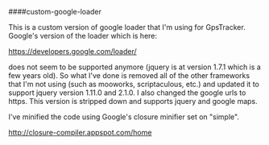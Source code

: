####custom-google-loader

This is a custom version of google loader that I'm using for GpsTracker. Google's version of the loader which is here:

https://developers.google.com/loader/

does not seem to be supported anymore (jquery is at version 1.7.1 which is a few years old). So what I've done is removed all of the other frameworks that I'm not using (such as mooworks, scriptaculous, etc.) and updated it to support jquery version 1.11.0 and 2.1.0. I also changed the google urls to https. This version is stripped down and supports jquery and google maps.

I've minified the code using Google's closure minifier set on "simple".

http://closure-compiler.appspot.com/home




